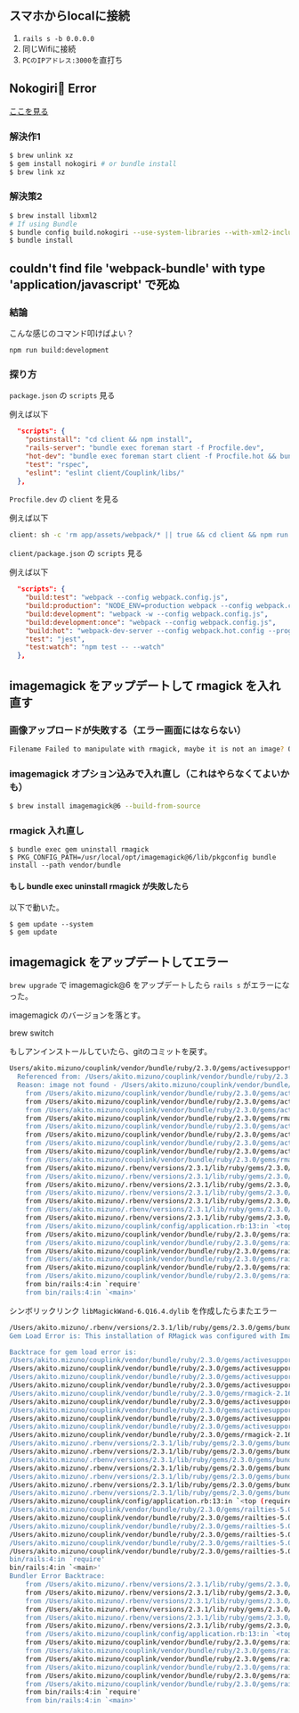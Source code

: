 ## スマホからlocalに接続
1. `rails s -b 0.0.0.0`
1. 同じWifiに接続
1. `PCのIPアドレス:3000`を直打ち


## Nokogiri Error
[ここを見る](http://www.nokogiri.org/tutorials/installing_nokogiri.html)


### 解決作1
```sh
$ brew unlink xz
$ gem install nokogiri # or bundle install
$ brew link xz
```

### 解決策2
```sh
$ brew install libxml2
# If using Bundle
$ bundle config build.nokogiri --use-system-libraries --with-xml2-include=$(brew --prefix libxml2)/include/libxml2
$ bundle install
```


## couldn't find file 'webpack-bundle' with type 'application/javascript' で死ぬ
### 結論
こんな感じのコマンド叩けばよい？

```npm run build:development```

### 探り方
`package.json` の `scripts` 見る

例えば以下
```json
  "scripts": {
    "postinstall": "cd client && npm install",
    "rails-server": "bundle exec foreman start -f Procfile.dev",
    "hot-dev": "bundle exec foreman start client -f Procfile.hot && bundle exec foreman start -f Procfile.hot -m all=1,client=0",
    "test": "rspec",
    "eslint": "eslint client/Couplink/libs/"
  },
```

`Procfile.dev` の `client` を見る

例えば以下
```sh
client: sh -c 'rm app/assets/webpack/* || true && cd client && npm run build:development'
```

`client/package.json` の `scripts` 見る

例えば以下
```json
  "scripts": {
    "build:test": "webpack --config webpack.config.js",
    "build:production": "NODE_ENV=production webpack --config webpack.config.js",
    "build:development": "webpack -w --config webpack.config.js",
    "build:development:once": "webpack --config webpack.config.js",
    "build:hot": "webpack-dev-server --config webpack.hot.config --progress",
    "test": "jest",
    "test:watch": "npm test -- --watch"
  },
```


## imagemagick をアップデートして rmagick を入れ直す
### 画像アップロードが失敗する（エラー画面にはならない）
```sh
Filename Failed to manipulate with rmagick, maybe it is not an image? Original Error: unable to load module `/usr/local/Cellar/imagemagick@6/6.9.8-10/lib/ImageMagick//modules-Q16/coders/jpeg.la': file not found @ error/module.c/OpenModule/1290
```

### imagemagick オプション込みで入れ直し（これはやらなくてよいかも）
```sh
$ brew install imagemagick@6 --build-from-source
```

### rmagick 入れ直し
```
$ bundle exec gem uninstall rmagick
$ PKG_CONFIG_PATH=/usr/local/opt/imagemagick@6/lib/pkgconfig bundle install --path vendor/bundle
```

#### もし bundle exec uninstall rmagick が失敗したら
以下で動いた。

```
$ gem update --system
$ gem update
```


## imagemagick をアップデートしてエラー
`brew upgrade` で imagemagick@6 をアップデートしたら `rails s` がエラーになった。

imagemagick のバージョンを落とす。

brew switch

もしアンインストールしていたら、gitのコミットを戻す。

```sh
Users/akito.mizuno/couplink/vendor/bundle/ruby/2.3.0/gems/activesupport-5.0.3/lib/active_support/dependencies.rb:293:in `require': dlopen(/Users/akito.mizuno/couplink/vendor/bundle/ruby/2.3.0/gems/rmagick-2.16.0/lib/RMagick2.bundle, 9): Library not loaded: /usr/local/opt/imagemagick@6/lib/libMagickWand-6.Q16.4.dylib (LoadError)
  Referenced from: /Users/akito.mizuno/couplink/vendor/bundle/ruby/2.3.0/gems/rmagick-2.16.0/lib/RMagick2.bundle
  Reason: image not found - /Users/akito.mizuno/couplink/vendor/bundle/ruby/2.3.0/gems/rmagick-2.16.0/lib/RMagick2.bundle
	from /Users/akito.mizuno/couplink/vendor/bundle/ruby/2.3.0/gems/activesupport-5.0.3/lib/active_support/dependencies.rb:293:in `block in require'
	from /Users/akito.mizuno/couplink/vendor/bundle/ruby/2.3.0/gems/activesupport-5.0.3/lib/active_support/dependencies.rb:259:in `load_dependency'
	from /Users/akito.mizuno/couplink/vendor/bundle/ruby/2.3.0/gems/activesupport-5.0.3/lib/active_support/dependencies.rb:293:in `require'
	from /Users/akito.mizuno/couplink/vendor/bundle/ruby/2.3.0/gems/rmagick-2.16.0/lib/rmagick_internal.rb:12:in `<top (required)>'
	from /Users/akito.mizuno/couplink/vendor/bundle/ruby/2.3.0/gems/activesupport-5.0.3/lib/active_support/dependencies.rb:293:in `require'
	from /Users/akito.mizuno/couplink/vendor/bundle/ruby/2.3.0/gems/activesupport-5.0.3/lib/active_support/dependencies.rb:293:in `block in require'
	from /Users/akito.mizuno/couplink/vendor/bundle/ruby/2.3.0/gems/activesupport-5.0.3/lib/active_support/dependencies.rb:259:in `load_dependency'
	from /Users/akito.mizuno/couplink/vendor/bundle/ruby/2.3.0/gems/activesupport-5.0.3/lib/active_support/dependencies.rb:293:in `require'
	from /Users/akito.mizuno/couplink/vendor/bundle/ruby/2.3.0/gems/rmagick-2.16.0/lib/rmagick.rb:1:in `<top (required)>'
	from /Users/akito.mizuno/.rbenv/versions/2.3.1/lib/ruby/gems/2.3.0/gems/bundler-1.14.6/lib/bundler/runtime.rb:91:in `require'
	from /Users/akito.mizuno/.rbenv/versions/2.3.1/lib/ruby/gems/2.3.0/gems/bundler-1.14.6/lib/bundler/runtime.rb:91:in `block (2 levels) in require'
	from /Users/akito.mizuno/.rbenv/versions/2.3.1/lib/ruby/gems/2.3.0/gems/bundler-1.14.6/lib/bundler/runtime.rb:86:in `each'
	from /Users/akito.mizuno/.rbenv/versions/2.3.1/lib/ruby/gems/2.3.0/gems/bundler-1.14.6/lib/bundler/runtime.rb:86:in `block in require'
	from /Users/akito.mizuno/.rbenv/versions/2.3.1/lib/ruby/gems/2.3.0/gems/bundler-1.14.6/lib/bundler/runtime.rb:75:in `each'
	from /Users/akito.mizuno/.rbenv/versions/2.3.1/lib/ruby/gems/2.3.0/gems/bundler-1.14.6/lib/bundler/runtime.rb:75:in `require'
	from /Users/akito.mizuno/.rbenv/versions/2.3.1/lib/ruby/gems/2.3.0/gems/bundler-1.14.6/lib/bundler.rb:107:in `require'
	from /Users/akito.mizuno/couplink/config/application.rb:13:in `<top (required)>'
	from /Users/akito.mizuno/couplink/vendor/bundle/ruby/2.3.0/gems/railties-5.0.3/lib/rails/commands/commands_tasks.rb:88:in `require'
	from /Users/akito.mizuno/couplink/vendor/bundle/ruby/2.3.0/gems/railties-5.0.3/lib/rails/commands/commands_tasks.rb:88:in `block in server'
	from /Users/akito.mizuno/couplink/vendor/bundle/ruby/2.3.0/gems/railties-5.0.3/lib/rails/commands/commands_tasks.rb:85:in `tap'
	from /Users/akito.mizuno/couplink/vendor/bundle/ruby/2.3.0/gems/railties-5.0.3/lib/rails/commands/commands_tasks.rb:85:in `server'
	from /Users/akito.mizuno/couplink/vendor/bundle/ruby/2.3.0/gems/railties-5.0.3/lib/rails/commands/commands_tasks.rb:49:in `run_command!'
	from /Users/akito.mizuno/couplink/vendor/bundle/ruby/2.3.0/gems/railties-5.0.3/lib/rails/commands.rb:18:in `<top (required)>'
	from bin/rails:4:in `require'
	from bin/rails:4:in `<main>'
```

シンボリックリンク `libMagickWand-6.Q16.4.dylib` を作成したらまたエラー

```sh
/Users/akito.mizuno/.rbenv/versions/2.3.1/lib/ruby/gems/2.3.0/gems/bundler-1.14.6/lib/bundler/runtime.rb:94:in `rescue in block (2 levels) in require': There was an error while trying to load the gem 'rmagick'. (Bundler::GemRequireError)
Gem Load Error is: This installation of RMagick was configured with ImageMagick 6.9.8 but ImageMagick 6.9.9-0 is in use.

Backtrace for gem load error is:
/Users/akito.mizuno/couplink/vendor/bundle/ruby/2.3.0/gems/activesupport-5.0.3/lib/active_support/dependencies.rb:293:in `require'
/Users/akito.mizuno/couplink/vendor/bundle/ruby/2.3.0/gems/activesupport-5.0.3/lib/active_support/dependencies.rb:293:in `block in require'
/Users/akito.mizuno/couplink/vendor/bundle/ruby/2.3.0/gems/activesupport-5.0.3/lib/active_support/dependencies.rb:259:in `load_dependency'
/Users/akito.mizuno/couplink/vendor/bundle/ruby/2.3.0/gems/activesupport-5.0.3/lib/active_support/dependencies.rb:293:in `require'
/Users/akito.mizuno/couplink/vendor/bundle/ruby/2.3.0/gems/rmagick-2.16.0/lib/rmagick_internal.rb:12:in `<top (required)>'
/Users/akito.mizuno/couplink/vendor/bundle/ruby/2.3.0/gems/activesupport-5.0.3/lib/active_support/dependencies.rb:293:in `require'
/Users/akito.mizuno/couplink/vendor/bundle/ruby/2.3.0/gems/activesupport-5.0.3/lib/active_support/dependencies.rb:293:in `block in require'
/Users/akito.mizuno/couplink/vendor/bundle/ruby/2.3.0/gems/activesupport-5.0.3/lib/active_support/dependencies.rb:259:in `load_dependency'
/Users/akito.mizuno/couplink/vendor/bundle/ruby/2.3.0/gems/activesupport-5.0.3/lib/active_support/dependencies.rb:293:in `require'
/Users/akito.mizuno/couplink/vendor/bundle/ruby/2.3.0/gems/rmagick-2.16.0/lib/rmagick.rb:1:in `<top (required)>'
/Users/akito.mizuno/.rbenv/versions/2.3.1/lib/ruby/gems/2.3.0/gems/bundler-1.14.6/lib/bundler/runtime.rb:91:in `require'
/Users/akito.mizuno/.rbenv/versions/2.3.1/lib/ruby/gems/2.3.0/gems/bundler-1.14.6/lib/bundler/runtime.rb:91:in `block (2 levels) in require'
/Users/akito.mizuno/.rbenv/versions/2.3.1/lib/ruby/gems/2.3.0/gems/bundler-1.14.6/lib/bundler/runtime.rb:86:in `each'
/Users/akito.mizuno/.rbenv/versions/2.3.1/lib/ruby/gems/2.3.0/gems/bundler-1.14.6/lib/bundler/runtime.rb:86:in `block in require'
/Users/akito.mizuno/.rbenv/versions/2.3.1/lib/ruby/gems/2.3.0/gems/bundler-1.14.6/lib/bundler/runtime.rb:75:in `each'
/Users/akito.mizuno/.rbenv/versions/2.3.1/lib/ruby/gems/2.3.0/gems/bundler-1.14.6/lib/bundler/runtime.rb:75:in `require'
/Users/akito.mizuno/.rbenv/versions/2.3.1/lib/ruby/gems/2.3.0/gems/bundler-1.14.6/lib/bundler.rb:107:in `require'
/Users/akito.mizuno/couplink/config/application.rb:13:in `<top (required)>'
/Users/akito.mizuno/couplink/vendor/bundle/ruby/2.3.0/gems/railties-5.0.3/lib/rails/commands/commands_tasks.rb:88:in `require'
/Users/akito.mizuno/couplink/vendor/bundle/ruby/2.3.0/gems/railties-5.0.3/lib/rails/commands/commands_tasks.rb:88:in `block in server'
/Users/akito.mizuno/couplink/vendor/bundle/ruby/2.3.0/gems/railties-5.0.3/lib/rails/commands/commands_tasks.rb:85:in `tap'
/Users/akito.mizuno/couplink/vendor/bundle/ruby/2.3.0/gems/railties-5.0.3/lib/rails/commands/commands_tasks.rb:85:in `server'
/Users/akito.mizuno/couplink/vendor/bundle/ruby/2.3.0/gems/railties-5.0.3/lib/rails/commands/commands_tasks.rb:49:in `run_command!'
/Users/akito.mizuno/couplink/vendor/bundle/ruby/2.3.0/gems/railties-5.0.3/lib/rails/commands.rb:18:in `<top (required)>'
bin/rails:4:in `require'
bin/rails:4:in `<main>'
Bundler Error Backtrace:
	from /Users/akito.mizuno/.rbenv/versions/2.3.1/lib/ruby/gems/2.3.0/gems/bundler-1.14.6/lib/bundler/runtime.rb:90:in `block (2 levels) in require'
	from /Users/akito.mizuno/.rbenv/versions/2.3.1/lib/ruby/gems/2.3.0/gems/bundler-1.14.6/lib/bundler/runtime.rb:86:in `each'
	from /Users/akito.mizuno/.rbenv/versions/2.3.1/lib/ruby/gems/2.3.0/gems/bundler-1.14.6/lib/bundler/runtime.rb:86:in `block in require'
	from /Users/akito.mizuno/.rbenv/versions/2.3.1/lib/ruby/gems/2.3.0/gems/bundler-1.14.6/lib/bundler/runtime.rb:75:in `each'
	from /Users/akito.mizuno/.rbenv/versions/2.3.1/lib/ruby/gems/2.3.0/gems/bundler-1.14.6/lib/bundler/runtime.rb:75:in `require'
	from /Users/akito.mizuno/.rbenv/versions/2.3.1/lib/ruby/gems/2.3.0/gems/bundler-1.14.6/lib/bundler.rb:107:in `require'
	from /Users/akito.mizuno/couplink/config/application.rb:13:in `<top (required)>'
	from /Users/akito.mizuno/couplink/vendor/bundle/ruby/2.3.0/gems/railties-5.0.3/lib/rails/commands/commands_tasks.rb:88:in `require'
	from /Users/akito.mizuno/couplink/vendor/bundle/ruby/2.3.0/gems/railties-5.0.3/lib/rails/commands/commands_tasks.rb:88:in `block in server'
	from /Users/akito.mizuno/couplink/vendor/bundle/ruby/2.3.0/gems/railties-5.0.3/lib/rails/commands/commands_tasks.rb:85:in `tap'
	from /Users/akito.mizuno/couplink/vendor/bundle/ruby/2.3.0/gems/railties-5.0.3/lib/rails/commands/commands_tasks.rb:85:in `server'
	from /Users/akito.mizuno/couplink/vendor/bundle/ruby/2.3.0/gems/railties-5.0.3/lib/rails/commands/commands_tasks.rb:49:in `run_command!'
	from /Users/akito.mizuno/couplink/vendor/bundle/ruby/2.3.0/gems/railties-5.0.3/lib/rails/commands.rb:18:in `<top (required)>'
	from bin/rails:4:in `require'
	from bin/rails:4:in `<main>'
```
